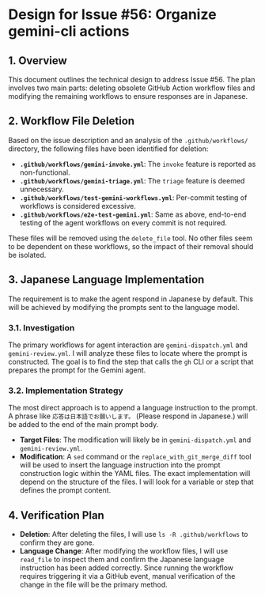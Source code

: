# Design for Issue #56: Organize gemini-cli actions

## 1. Overview
This document outlines the technical design to address Issue #56. The plan involves two main parts: deleting obsolete GitHub Action workflow files and modifying the remaining workflows to ensure responses are in Japanese.

## 2. Workflow File Deletion

Based on the issue description and an analysis of the `.github/workflows/` directory, the following files have been identified for deletion:

- **`.github/workflows/gemini-invoke.yml`**: The `invoke` feature is reported as non-functional.
- **`.github/workflows/gemini-triage.yml`**: The `triage` feature is deemed unnecessary.
- **`.github/workflows/test-gemini-workflows.yml`**: Per-commit testing of workflows is considered excessive.
- **`.github/workflows/e2e-test-gemini.yml`**: Same as above, end-to-end testing of the agent workflows on every commit is not required.

These files will be removed using the `delete_file` tool. No other files seem to be dependent on these workflows, so the impact of their removal should be isolated.

## 3. Japanese Language Implementation

The requirement is to make the agent respond in Japanese by default. This will be achieved by modifying the prompts sent to the language model.

### 3.1. Investigation
The primary workflows for agent interaction are `gemini-dispatch.yml` and `gemini-review.yml`. I will analyze these files to locate where the prompt is constructed. The goal is to find the step that calls the `gh` CLI or a script that prepares the prompt for the Gemini agent.

### 3.2. Implementation Strategy
The most direct approach is to append a language instruction to the prompt. A phrase like `応答は日本語でお願いします。` (Please respond in Japanese.) will be added to the end of the main prompt body.

- **Target Files**: The modification will likely be in `gemini-dispatch.yml` and `gemini-review.yml`.
- **Modification**: A `sed` command or the `replace_with_git_merge_diff` tool will be used to insert the language instruction into the prompt construction logic within the YAML files. The exact implementation will depend on the structure of the files. I will look for a variable or step that defines the prompt content.

## 4. Verification Plan
- **Deletion**: After deleting the files, I will use `ls -R .github/workflows` to confirm they are gone.
- **Language Change**: After modifying the workflow files, I will use `read_file` to inspect them and confirm the Japanese language instruction has been added correctly. Since running the workflow requires triggering it via a GitHub event, manual verification of the change in the file will be the primary method.
